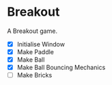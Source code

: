 # Breakout

A Breakout game.

- [x] Initialise Window
- [x] Make Paddle
- [x] Make Ball
- [x] Make Ball Bouncing Mechanics
- [ ] Make Bricks

